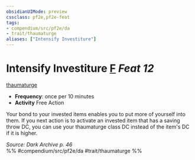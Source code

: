 ```yaml
---
obsidianUIMode: preview
cssclass: pf2e,pf2e-feat
tags:
- compendium/src/pf2e/da
- trait/thaumaturge
aliases: ["Intensify Investiture"]
---
```

# Intensify Investiture  [F](chapter-9-playing-the-game.md#Actions "Free Action") *Feat 12*  
[thaumaturge](Reference/Rules/Traits/thaumaturge-da.md "Thaumaturge Class Trait")  

- **Frequency**: once per 10 minutes
- **Activity** Free Action

Your bond to your invested items enables you to put more of yourself into them. If you next action is to activate an invested item that has a saving throw DC, you can use your thaumaturge class DC instead of the item's DC if it is higher.

*Source: Dark Archive p. 46*  
%% #compendium/src/pf2e/da #trait/thaumaturge %%